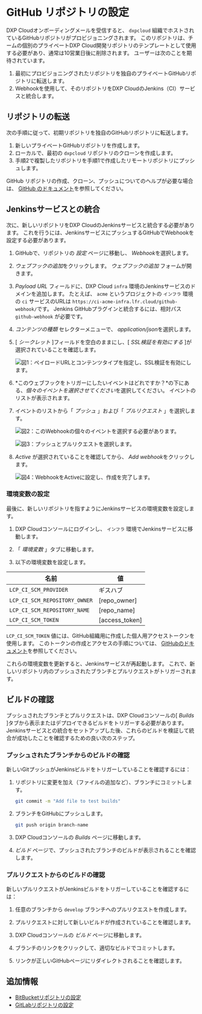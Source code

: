 # GitHub リポジトリの設定

DXP Cloudオンボーディングメールを受信すると、 `dxpcloud` 組織でホストされているGitHubリポジトリがプロビジョニングされます。 このリポジトリは、チームの個別のプライベートDXP Cloud開発リポジトリのテンプレートとして使用する必要があり、通常は10営業日後に削除されます。 ユーザーは次のことを期待されています。

1.  最初にプロビジョニングされたリポジトリを独自のプライベートGitHubリポジトリに転送します。
2.  Webhookを使用して、そのリポジトリをDXP CloudのJenkins（CI）サービスと統合します。

## リポジトリの転送

次の手順に従って、初期リポジトリを独自のGitHubリポジトリに転送します。

1.  新しいプライベートGitHubリポジトリを作成します。
2.  ローカルで、最初の `dxpcloud` リポジトリのクローンを作成します。
3.  手順2で複製したリポジトリを手順1で作成したリモートリポジトリにプッシュします。

GitHub リポジトリの作成、クローン、プッシュについてのヘルプが必要な場合は、 [GitHub のドキュメント](https://help.github.com)を参照してください。

## Jenkinsサービスとの統合

次に、新しいリポジトリをDXP CloudのJenkinsサービスと統合する必要があります。 これを行うには、JenkinsサービスにプッシュするGitHubでWebhookを設定する必要があります。

1.  GitHubで、リポジトリの *設定* ページに移動し、 *Webhook*を選択します。

2.  *ウェブフックの追加*をクリックします。  *ウェブフックの追加* フォームが開きます。

3.  *Payload URL* フィールドに、DXP Cloud `infra` 環境のJenkinsサービスのドメインを追加します。 たとえば、 `acme` というプロジェクトの `インフラ` 環境の `ci` サービスのURLは `https://ci-acme-infra.lfr.cloud/github-webhook/`です。 Jenkins GitHubプラグインと統合するには、相対パス `github-webhook` が必要です。

4.  *コンテンツの種類* セレクターメニューで、 *application/json*を選択します。

5.  [ *シークレット* ]フィールドを空白のままにし、[ *SSL検証を有効にする* ]が選択されていることを確認します。

    ![図1：ペイロードURLとコンテンツタイプを指定し、SSL検証を有効にします。](./configuring-your-github-repository/images/01.png)

6.  *このウェブフックをトリガーにしたいイベントはどれですか？*の下にある、*個々のイベントを選択させてください*を選択してください。 イベントのリストが表示されます。

7.  イベントのリストから「 *プッシュ* 」および「 *プルリクエスト* 」を選択します。

    ![図2：このWebhookの個々のイベントを選択する必要があります。](./configuring-your-github-repository/images/02.png)

    ![図3：プッシュとプルリクエストを選択します。](./configuring-your-github-repository/images/03.png)

8.  *Active* が選択されていることを確認してから、 *Add webhook*をクリックします。

    ![図4：WebhookをActiveに設定し、作成を完了します。](./configuring-your-github-repository/images/04.png)

### 環境変数の設定

最後に、新しいリポジトリを指すようにJenkinsサービスの環境変数を設定します。

1.  DXP Cloudコンソールにログインし、 `インフラ` 環境でJenkinsサービスに移動します。

2.  「 *環境変数* 」タブに移動します。

3.  以下の環境変数を設定します。

| 名前                            | 値                     |
| ----------------------------- | --------------------- |
| `LCP_CI_SCM_PROVIDER`         | ギスハブ                  |
| `LCP_CI_SCM_REPOSITORY_OWNER` | \[repo\_owner\]   |
| `LCP_CI_SCM_REPOSITORY_NAME`  | \[repo\_name\]    |
| `LCP_CI_SCM_TOKEN`            | \[access\_token\] |

`LCP_CI_SCM_TOKEN` 値には、GitHub組織用に作成した個人用アクセストークンを使用します。 このトークンの作成とアクセスの手順については、 [GitHubのドキュメント](https://help.github.com/articles/creating-a-personal-access-token-for-the-command-line)を参照してください。

これらの環境変数を更新すると、Jenkinsサービスが再起動します。 これで、新しいリポジトリ内のプッシュされたブランチとプルリクエストがトリガーされます。

## ビルドの確認

プッシュされたブランチとプルリクエストは、DXP Cloudコンソールの[ *Builds* ]タブから表示またはデプロイできるビルドをトリガーする必要があります。 Jenkinsサービスとの統合をセットアップした後、これらのビルドを検証して統合が成功したことを確認するための良い次のステップ。

### プッシュされたブランチからのビルドの確認

新しいGitプッシュがJenkinsビルドをトリガーしていることを確認するには：

1.  リポジトリに変更を加え（ファイルの追加など）、ブランチにコミットします。

    ``` bash
    git commit -m "Add file to test builds"
    ```

2.  ブランチをGitHubにプッシュします。

    ``` bash
    git push origin branch-name
    ```

3.  DXP Cloudコンソールの *Builds* ページに移動します。

4.  *ビルド* ページで、プッシュされたブランチのビルドが表示されることを確認します。

### プルリクエストからのビルドの確認

新しいプルリクエストがJenkinsビルドをトリガーしていることを確認するには：

1.  任意のブランチから `develop` ブランチへのプルリクエストを作成します。

2.  プルリクエストに対して新しいビルドが作成されていることを確認します。

3.  DXP Cloudコンソールの *ビルド* ページに移動します。

4.  ブランチのリンクをクリックして、適切なビルドでコミットします。

5.  リンクが正しいGitHubページにリダイレクトされることを確認します。

## 追加情報

  - [BitBucketリポジトリの設定](./configuring-your-bitbucket-repository.md)
  - [GitLabリポジトリの設定](./configuring-your-gitlab-repository.md)
